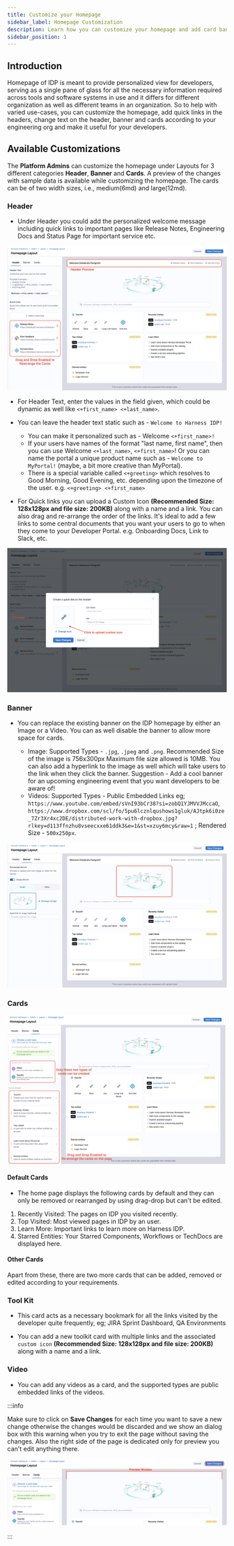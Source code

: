 ```yaml
---
title: Customize your Homepage
sidebar_label: Homepage Customization
description: Learn how you can customize your homepage and add card banners and headers of your choice
sidebar_position: 1
---
```


## Introduction

Homepage of IDP is meant to provide personalized view for developers, serving as a single pane of glass for all the necessary information required across tools and software systems in use and it differs for different organization as well as different teams in an organization. So to help with varied use-cases, you can customize the homepage, add quick links in the headers, change text on the header, banner and cards according to your engineering org and make it useful for your developers.

## Available Customizations

The **Platform Admins** can customize the homepage under Layouts for 3 different categories **Header**, **Banner** and **Cards**. A preview of the changes with sample data is available while customizing the homepage. The cards can be of two width sizes, i.e., medium(6md) and large(12md).

### Header

- Under Header you could add the personalized welcome message including quick links to important pages like Release Notes, Engineering Docs and Status Page for important service etc. 

![](./static/homepage-header.png)

- For Header Text, enter the values in the field given, which could be dynamic as well like `<+first_name> <+last_name>`. 
- You can leave the header text static such as - `Welcome to Harness IDP!`
    - You can make it personalized such as - Welcome `<+first_name>!`
    - If your users have names of the format "last name, first name", then you can use Welcome `<+last_name>`, `<+first_name>`! Or you can name the portal a unique product name such as - `Welcome to MyPortal!` (maybe, a bit more creative than MyPortal).
    - There is a special variable called `<+greeting>` which resolves to Good Morning, Good Evening, etc. depending upon the timezone of the user. e.g. `<+greeting> <+first_name>`

- For Quick links you can upload a Custom Icon **(Recommended Size: 128x128px and file size: 200KB)** along with a name and a link. You can also drag and re-arrange the order of the links. It's ideal to add a few links to some central documents that you want your users to go to when they come to your Developer Portal. e.g. Onboarding Docs, Link to Slack, etc.

![](./static/add-quicklinks.png)

### Banner

- You can replace the existing banner on the IDP homepage by either an Image or a Video. You can as well disable the banner to allow more space for cards.

    - Image: Supported Types - `.jpg`, `.jpeg` and `.png`. Recommended Size of the image is 756x300px Maximum file size allowed is 10MB. You can also add a hyperlink to the image as well which will take users to the link when they click the banner. Suggestion - Add a cool banner for an upcoming engineering event that you want developers to be aware of!
    - Videos: Supported Types - Public Embedded Links eg; `https://www.youtube.com/embed/sVnI93bCr38?si=zobQ1YJMVVJMccaO`, `https://www.dropbox.com/scl/fo/5pu6lcznlqushows1gluk/AJtpk6i0ze_7Zr3Xr4xc2DE/distributed-work-with-dropbox.jpg?rlkey=d113ffnzhu8vseecxxe61ddk3&e=1&st=xzuy6mcy&raw=1` ; Rendered Size - `500x250px`. 

![](./static/homepage-banner.png)

### Cards

![](./static/homepage-cards.png)

#### Default Cards

- The home page displays the following cards by default and they can only be removed or rearranged by using drag-drop but can't be edited.

1. Recently Visited: The pages on IDP you visited recently.
2. Top Visited: Most viewed pages in IDP by an user.
3. Learn More: Important links to learn more on Harness IDP. 
4. Starred Entities: Your Starred Components, Workflows or TechDocs are displayed here. 

#### Other Cards

Apart from these, there are two more cards that can be added, removed or edited according to your requirements. 

### Tool Kit

-  This card acts as a necessary bookmark for all the links visited by the developer quite frequently, eg; JIRA Sprint Dashboard, QA Environments

-  You can add a new toolkit card with multiple links and the associated `custom icon` **(Recommended Size: 128x128px and file size: 200KB)** along with a name and a link.  

### Video

- You can add any videos as a card, and the supported types are public embedded links of the videos. 

:::info

Make sure to click on **Save Changes** for each time you want to save a new change otherwise the changes would be discarded and we show an dialog box with this warning when you try to exit the page without saving the changes. Also the right side of the page is dedicated only for preview you can't edit anything there. 

![](./static/preview-save.png)

:::
